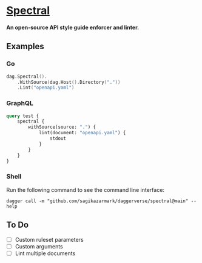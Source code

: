 # [Spectral](https://stoplight.io/open-source/spectral)

**An open-source API style guide enforcer and linter.**

## Examples

### Go

```go
dag.Spectral().
    .WithSource(dag.Host().Directory("."))
    .Lint("openapi.yaml")
```

### GraphQL

```graphql
query test {
    spectral {
        withSource(source: ".") {
            lint(document: "openapi.yaml") {
                stdout
            }
        }
    }
}
```

### Shell

Run the following command to see the command line interface:

```shell
dagger call -m "github.com/sagikazarmark/daggerverse/spectral@main" --help
```

## To Do

- [ ] Custom ruleset parameters
- [ ] Custom arguments
- [ ] Lint multiple documents
